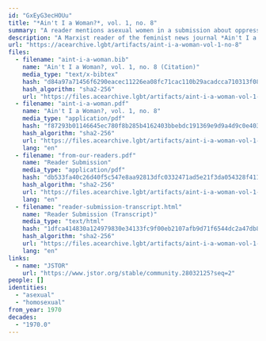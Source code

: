 ```yaml
---
id: "GxEyG3ecHOUu"
title: "*Ain't I a Woman?*, vol. 1, no. 8"
summary: "A reader mentions asexual women in a submission about oppression in queer relationships"
description: "A Marxist reader of the feminist news journal *Ain't I a Woman?* mentions asexual women in a submission about oppression in queer relationships"
url: "https://acearchive.lgbt/artifacts/aint-i-a-woman-vol-1-no-8"
files:
  - filename: "aint-i-a-woman.bib"
    name: "Ain't I a Woman?, vol. 1, no. 8 (Citation)"
    media_type: "text/x-bibtex"
    hash: "d84a97a71456f6290eacec11226ea08fc71cac110b29acadcca710313f089135"
    hash_algorithm: "sha2-256"
    url: "https://files.acearchive.lgbt/artifacts/aint-i-a-woman-vol-1-no-8/aint-i-a-woman.bib"
  - filename: "aint-i-a-woman.pdf"
    name: "Ain't I a Woman?, vol. 1, no. 8"
    media_type: "application/pdf"
    hash: "f87293b01146645ec780f8b285b4162403bbebdc191369e9d9a4d9c0e4030bbc"
    hash_algorithm: "sha2-256"
    url: "https://files.acearchive.lgbt/artifacts/aint-i-a-woman-vol-1-no-8/aint-i-a-woman.pdf"
    lang: "en"
  - filename: "from-our-readers.pdf"
    name: "Reader Submission"
    media_type: "application/pdf"
    hash: "db533fa40c26d40f5c547e8aa92813dfc0332471ad5e21f3da054328f411671f"
    hash_algorithm: "sha2-256"
    url: "https://files.acearchive.lgbt/artifacts/aint-i-a-woman-vol-1-no-8/from-our-readers.pdf"
    lang: "en"
  - filename: "reader-submission-transcript.html"
    name: "Reader Submission (Transcript)"
    media_type: "text/html"
    hash: "1dfca414830a124979830e34133fc9f00eb2107afb9d71f6544dc2a47db81346"
    hash_algorithm: "sha2-256"
    url: "https://files.acearchive.lgbt/artifacts/aint-i-a-woman-vol-1-no-8/reader-submission-transcript.html"
    lang: "en"
links:
  - name: "JSTOR"
    url: "https://www.jstor.org/stable/community.28032125?seq=2"
people: []
identities:
  - "asexual"
  - "homosexual"
from_year: 1970
decades:
  - "1970.0"
---
```

